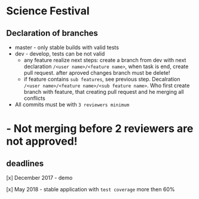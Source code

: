 # Science Festival
## Declaration of branches
- master - only stable builds with valid tests
- dev - develop, tests сan be not valid
  - any feature realize next steps: create a branch from dev with next declaration `/<user name>/<feature name>`, when task is end, create pull request. after aproved changes branch must be delete!
  - if feature contains `sub features`, see previous step. Decalration `/<user name>/<feature name>/<sub feature name>`. Who first create branch with feature, that creating pull request and he merging all conflicts
- All commits must be with `3 reviewers minimum`
# - Not merging before 2 reviewers are not approved!
  
## deadlines

[x] December 2017 - demo

[x] May 2018 - stable application with `test coverage` more then 60%
